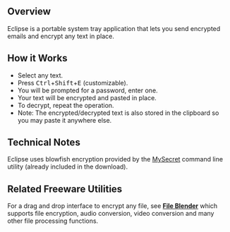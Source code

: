 ## Overview

Eclipse is a portable system tray application that lets you send encrypted 
emails and encrypt any text in place. 

## How it Works

- Select any text.
- Press <kbd>Ctrl</kbd>+<kbd>Shift</kbd>+<kbd>E</kbd> (customizable).
- You will be prompted for a password, enter one.
- Your text will be encrypted and pasted in place.
- To decrypt, repeat the operation.
- Note: The encrypted/decrypted text is also stored in the clipboard so you 
  may paste it anywhere else.

## Technical Notes

Eclipse uses blowfish encryption provided by the
[MySecret](http://www.di-mgt.com.au/mysecret.html)
command line utility (already included in the download).

## Related Freeware Utilities

For a drag and drop interface to encrypt any file, see
**[File Blender](/software/fileblender)**
which supports file encryption, audio conversion, video conversion and many
other file processing functions.
